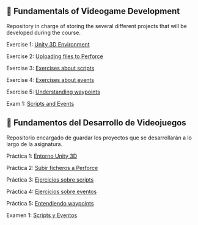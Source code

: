 ## 👾 Fundamentals of Videogame Development
Repository in charge of storing the several different projects that will be developed during the course.

Exercise 1: [Unity 3D Environment](https://github.com/Aitor-Ventura/FDV_P1)

Exercise 2: [Uploading files to Perforce](https://github.com/Aitor-Ventura/FDV_P2)

Exercise 3: [Exercises about scripts](https://github.com/Aitor-Ventura/FDV_EjerciciosScripts)

Exercise 4: [Exercises about events](https://github.com/Aitor-Ventura/FDV_Events)

Exercise 5: [Understanding waypoints](https://github.com/Aitor-Ventura/FDV_Waypoints)

Exam 1: [Scripts and Events](https://github.com/Aitor-Ventura/FDV_Examen1)

## 🤖 Fundamentos del Desarrollo de Videojuegos
Repositorio encargado de guardar los proyectos que se desarrollarán a lo largo de la asignatura.

Práctica 1: [Entorno Unity 3D](https://github.com/Aitor-Ventura/FDV_P1)

Práctica 2: [Subir ficheros a Perforce](https://github.com/Aitor-Ventura/FDV_P2)

Práctica 3: [Ejercicios sobre scripts](https://github.com/Aitor-Ventura/FDV_EjerciciosScripts)

Práctica 4: [Ejercicios sobre eventos](https://github.com/Aitor-Ventura/FDV_Events)

Práctica 5: [Entendiendo waypoints](https://github.com/Aitor-Ventura/FDV_Waypoints)

Examen 1: [Scripts y Eventos](https://github.com/Aitor-Ventura/FDV_Examen1)
